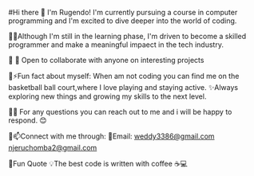 #Hi there 👋
I'm Rugendo! I'm currently pursuing a course in computer programming and I'm excited to dive deeper into the world of coding.

🔗🌱Although I'm still in the learning phase, I'm driven to become a skilled programmer and make a meaningful impaect in the tech industry.

🔗 👯 Open to collaborate with anyone on interesting projects 

🔗⚡Fun fact about myself:
When am not coding you can find me on the    basketball ball court,where I love playing and staying active. 
  ✨Always exploring new things and growing my skills to the next level. 

🔗💬 For any questions you can reach out to me and i will be happy to respond. 😊 

🔗📫Connect with me through: 
  📨Email: weddy3386@gmail.com
  njeruchomba2@gmail.com

🔗Fun Quote 
💡The best code is written with coffee ☕💻
